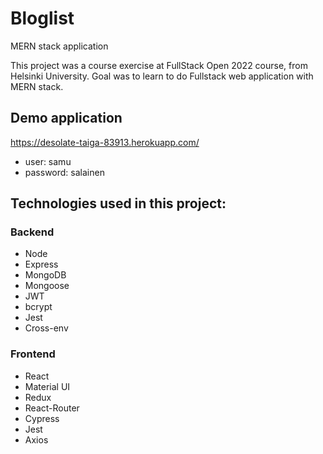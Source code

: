 # Bloglist
MERN stack application

This project was a course exercise at FullStack Open 2022 course, from Helsinki University. Goal was to learn to do Fullstack web application with MERN stack.

## Demo application
https://desolate-taiga-83913.herokuapp.com/  
* user: samu  
* password: salainen

## Technologies used in this project:
### Backend
- Node
- Express
- MongoDB
- Mongoose
- JWT
- bcrypt
- Jest
- Cross-env

### Frontend
- React
- Material UI
- Redux
- React-Router
- Cypress
- Jest
- Axios



